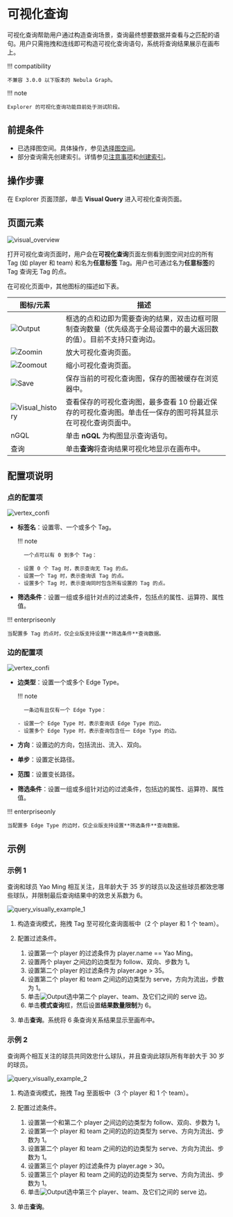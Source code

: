 # 可视化查询

可视化查询帮助用户通过构造查询场景，查询最终想要数据并查看与之匹配的语句。用户只需拖拽和连线即可构造可视化查询语句，系统将查询结果展示在画布上。

!!! compatibility

    不兼容 3.0.0 以下版本的 Nebula Graph。

!!! note

    Explorer 的可视化查询功能目前处于测试阶段。

## 前提条件

- 已选择图空间。具体操作，参见[选择图空间](13.choose-graphspace.md)。
- 部分查询需先创建索引。详情参见[注意事项](../3.ngql-guide/7.general-query-statements/2.match.md)和[创建索引](../3.ngql-guide/14.native-index-statements/1.create-native-index.md)。

## 操作步骤

在 Explorer 页面顶部，单击 **Visual Query** 进入可视化查询页面。

## 页面元素

![visual_overview](https://docs-cdn.nebula-graph.com.cn/figures/visual-query-beta_2022-04-15_15-40-07_cn.png)

打开可视化查询页面时，用户会在**可视化查询**页面左侧看到图空间对应的所有 Tag (如 player 和 team) 和名为**任意标签** Tag。用户也可通过名为**任意标签**的 Tag 查询无 Tag 的点。

在可视化页面中，其他图标的描述如下表。

| 图标/元素                                                    | 描述                                                         |
| ------------------------------------------------------------ | ------------------------------------------------------------ |
| ![Output](https://docs-cdn.nebula-graph.com.cn/figures/visual-nav-output.png) | 框选的点和边即为需要查询的结果，双击边框可限制查询数量（优先级高于全局设置中的最大返回数的值）。目前不支持只查询边。 |
| ![Zoomin](https://docs-cdn.nebula-graph.com.cn/figures/visual-nav-zoomin.png) | 放大可视化查询页面。                                         |
| ![Zoomout](https://docs-cdn.nebula-graph.com.cn/figures/visual-nav-zoomout.png) | 缩小可视化查询页面。                                         |
| ![Save](https://docs-cdn.nebula-graph.com.cn/figures/visual-nav-save.png) | 保存当前的可视化查询图，保存的图被缓存在浏览器中。           |
| ![Visual_history](https://docs-cdn.nebula-graph.com.cn/figures/visual-nav-history.png) | 查看保存的可视化查询图，最多查看 10 份最近保存的可视化查询图。单击任一保存的图可将其显示在可视化查询页面中。 |
| nGQL                                                         | 单击 **nGQL** 为构图显示查询语句。                             |
| 查询                                                         | 单击**查询**将查询结果可视化地显示在画布中。                 |

## 配置项说明

### 点的配置项

![vertex_confi](https://docs-cdn.nebula-graph.com.cn/figures/vertex-config_cn.png)

- **标签名**：设置零、一个或多个 Tag。

  !!! note

        一个点可以有 0 到多个 Tag：

      - 设置 0 个 Tag 时，表示查询无 Tag 的点。
      - 设置一个 Tag 时，表示查询该 Tag 的点。
      - 设置多个 Tag 时，表示查询同时包含所有设置的 Tag 的点。           

- **筛选条件**：设置一组或多组针对点的过滤条件，包括点的属性、运算符、属性值。

!!! enterpriseonly

    当配置多 Tag 的点时，仅企业版支持设置**筛选条件**查询数据。

### 边的配置项

![vertex_confi](https://docs-cdn.nebula-graph.com.cn/figures/edge-config_cn.png)

- **边类型**：设置一个或多个 Edge Type。

  !!! note

        一条边有且仅有一个 Edge Type：

      - 设置一个 Edge Type 时，表示查询该 Edge Type 的边。
      - 设置多个 Edge Type 时，表示查询包含任一 Edge Type 的边。

- **方向**：设置边的方向，包括流出、流入、双向。
- **单步**：设置定长路径。
- **范围**：设置变长路径。
- **筛选条件**：设置一组或多组针对边的过滤条件，包括边的属性、运算符、属性值。

!!! enterpriseonly

    当配置多 Edge Type 的边时，仅企业版支持设置**筛选条件**查询数据。

## 示例

### 示例 1 

查询和球员 Yao Ming 相互关注，且年龄大于 35 岁的球员以及这些球员都效忠哪些球队，并限制最后查询结果中的效忠关系数为 6。

![query_visually_example_1](https://docs-cdn.nebula-graph.com.cn/figures/query_visaully_example_1.gif)

1. 构造查询模式，拖拽 Tag 至可视化查询面板中（2 个 player 和 1 个 team）。 

2. 配置过滤条件。

   1. 设置第一个 player 的过滤条件为 player.name == Yao Ming。
   2. 设置两个 player 之间边的边类型为 follow、双向、步数为 1。
   3. 设置第二个 player 的过滤条件为 player.age > 35。
   4. 设置第二个 player 和 team 之间边的边类型为 serve，方向为流出，步数为 1。
   5. 单击![Output](https://docs-cdn.nebula-graph.com.cn/figures/visual-nav-output.png)选中第二个 player、team、及它们之间的 serve 边。
   6. 单击**模式查询**框，然后设置**结果数量限制**为 6。

3. 单击**查询**。系统将 6 条查询关系结果显示至画布中。


### 示例 2

查询两个相互关注的球员共同效忠什么球队，并且查询此球队所有年龄大于 30 岁的球员。

![query_visually_example_2](https://docs-cdn.nebula-graph.com.cn/figures/query_visaully_example_2.gif)

1. 构造查询模式，拖拽 Tag 至面板中（3 个 player 和 1 个 team）。
2. 配置过滤条件。

   1. 设置第一个和第二个 player 之间边的边类型为 follow、双向、步数为 1。
   2. 设置第一个 player 和 team 之间的边的边类型为 serve、方向为流出、步数为 1。
   3. 设置第二个 player 和 team 之间的边的边类型为 serve、方向为流出、步数为 1。
   4. 设置第三个 player 的过滤条件为 player.age > 30。
   5. 设置第三个 player 和 team 之间的边的边类型为 serve、方向为流出、步数为 1。
   6. 单击![Output](https://docs-cdn.nebula-graph.com.cn/figures/visual-nav-output.png)选中第三个 player、team、及它们之间的 serve 边。

3. 单击**查询**。
